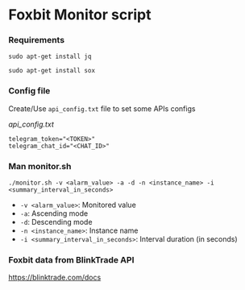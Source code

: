 # Foxbit Monitor script

### Requirements

`sudo apt-get install jq`

`sudo apt-get install sox`

### Config file

Create/Use `api_config.txt` file to set some APIs configs

*api_config.txt*
```
telegram_token="<TOKEN>"
telegram_chat_id="<CHAT_ID>"
```

### Man monitor.sh

`./monitor.sh -v <alarm_value> -a -d -n <instance_name> -i <summary_interval_in_seconds>`

- `-v <alarm_value>`: Monitored value
- `-a`: Ascending mode
- `-d`: Descending mode
- `-n <instance_name>`: Instance name
- `-i <summary_interval_in_seconds>`: Interval duration (in seconds)

### Foxbit data from BlinkTrade API

https://blinktrade.com/docs
